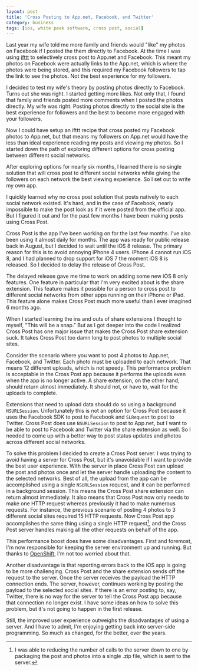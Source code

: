 ```yaml
---
layout: post
title: 'Cross Posting to App.net, Facebook, and Twitter'
category: business
tags: [ios, white peak software, cross post, social]
---
```

Last year my wife told me more family and friends would "like" my photos on Facebook if I posted the them directly to Facebook. At the time I was using [ifttt][ifttt] to selectively cross post to App.net and Facebook. This meant my photos on Facebook were actually links to the App.net, which is where the photos were being stored, and this required my Facebook followers to tap the link to see the photos. Not the best experience for my followers.

I decided to test my wife's theory by posting photos directly to Facebook. Turns out she was right. I started getting more likes. Not only that, I found that family and friends posted more comments when I posted the photos directly. My wife was right. Posting photos directly to the social site is the best experience for followers and the best to become more engaged with your followers.

Now I could have setup an ifttt recipe that cross posted my Facebook photos to App.net, but that means my followers on App.net would have the less than ideal experience reading my posts and viewing my photos. So I started down the path of exploring different options for cross posting between different social networks.

After exploring options for nearly six months, I learned there is no single solution that will cross post to different social networks while giving the followers on each network the best viewing experience. So I set out to write my own app.

I quickly learned why no cross post solution that posts natively to each social network existed. It's hard, and in the case of Facebook, nearly impossible to make the post look as if it were posted from the official app. But I figured it out and for the past few months I have been making posts using Cross Post.

Cross Post is the app I've been working on for the last few months. I've also been using it almost daily for months. The app was ready for public release back in August, but I decided to wait until the iOS 8 release. The primary reason for this is to avoid annoying iPhone 4 users. iPhone 4 cannot run iOS 8, and I had planned to drop support for iOS 7 the moment iOS 8 is released. So I decided to delay the release of Cross Post.

The delayed release gave me time to work on adding some new iOS 8 only features. One feature in particular that I'm very excited about is the share extension. This feature makes it possible for a person to cross post to different social networks from other apps running on their iPhone or iPad. This feature alone makes Cross Post much more useful than I ever imagined 6 months ago.

When I started learning the ins and outs of share extensions I thought to myself, "This will be a snap." But as I got deeper into the code I realized Cross Post has one major issue that makes the Cross Post share extension suck. It takes Cross Post too damn long to post photos to multiple social sites.

Consider the scenario where you want to post 4 photos to App.net, Facebook, and Twitter. Each photo must be uploaded to each network. That means 12 different uploads, which is not speedy. This performance problem is acceptable in the Cross Post app because it performs the uploads even when the app is no longer active. A share extension, on the other hand, should return almost immediately. It should not, or have to, wait for the uploads to complete.

Extensions that need to upload data should do so using a background `NSURLSession`. Unfortunately this is not an option for Cross Post because it uses the Facebook SDK to post to Facebook and `SLRequest` to post to Twitter. Cross Post does use `NSURLSession` to post to App.net, but I want to be able to post to Facebook and Twitter via the share extension as well. So I needed to come up with a better way to post status updates and photos across different social networks.

To solve this problem I decided to create a Cross Post server. I was trying to avoid having a server for Cross Post, but it's unavoidable if I want to provide the best user experience. With the server in place Cross Post can upload the post and photos once and let the server handle uploading the content to the selected networks. Best of all, the upload from the app can be accomplished using a single `NSURLSession` request, and it can be performed in a background session. This means the Cross Post share extension can return almost immediately. It also means that Cross Post now only needs to make one HTTP request whereas previously it had to make numerous requests. For instance, the previous scenario of posting 4 photos to 3 different social sites required 15 HTTP requests. Now Cross Post app accomplishes the same thing using a single HTTP request[^onerequest], and the Cross Post server handles making all the other requests on behalf of the app.

This performance boost does have some disadvantages. First and foremost, I'm now responsible for keeping the server environment up and running. But thanks to [OpenShift][openshift], I'm not too worried about that.

Another disadvantage is that reporting errors back to the iOS app is going to be more challenging. Cross Post and the share extension sends off the request to the server. Once the server receives the payload the HTTP connection ends. The server, however, continues working by posting the payload to the selected social sites. If there is an error posting to, say, Twitter, there is no way for the server to tell the Cross Post app because that connection no longer exist. I have some ideas on how to solve this problem, but it's not going to happen in the first release.

Still, the improved user experience outweighs the disadvantages of using a server. And I have to admit, I'm enjoying getting back into server-side programming. So much as changed, for the better, over the years.

[ifttt]: https://ifttt.com

[openshift]: https://www.openshift.com

[^onerequest]: I was able to reducing the number of calls to the server down to one by packaging the post and photos into a single .zip file, which is sent to the server.
